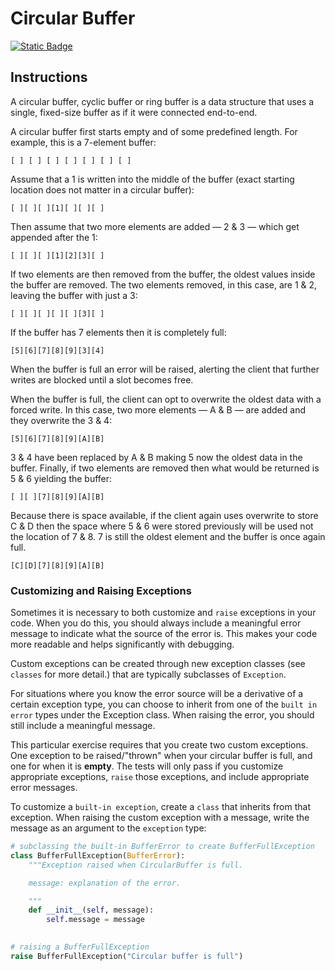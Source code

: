 # Circular Buffer
[![Static Badge](https://img.shields.io/badge/Link-To%20Exercise-blue)](https://exercism.org/tracks/python/exercises/circular-buffer)

## Instructions

A circular buffer, cyclic buffer or ring buffer is a data structure that uses a 
single, fixed-size buffer as if it were connected end-to-end.

A circular buffer first starts empty and of some predefined length. For 
example, this is a 7-element buffer:

```
[ ] [ ] [ ] [ ] [ ] [ ] [ ]
```

Assume that a 1 is written into the middle of the buffer (exact starting 
location does not matter in a circular buffer):

```
[ ][ ][ ][1][ ][ ][ ]
```

Then assume that two more elements are added — 2 & 3 — which get appended after 
the 1:

```
[ ][ ][ ][1][2][3][ ]
```

If two elements are then removed from the buffer, the oldest values inside the 
buffer are removed. The two elements removed, in this case, are 1 & 2, leaving 
the buffer with just a 3:

```
[ ][ ][ ][ ][ ][3][ ]
```

If the buffer has 7 elements then it is completely full:

```
[5][6][7][8][9][3][4]
```

When the buffer is full an error will be raised, alerting the client that 
further writes are blocked until a slot becomes free.

When the buffer is full, the client can opt to overwrite the oldest data with a 
forced write. In this case, two more elements — A & B — are added and they 
overwrite the 3 & 4:

```
[5][6][7][8][9][A][B]
```

3 & 4 have been replaced by A & B making 5 now the oldest data in the buffer. 
Finally, if two elements are removed then what would be returned is 5 & 6 
yielding the buffer:

```
[ ][ ][7][8][9][A][B]
```

Because there is space available, if the client again uses overwrite to store 
C & D then the space where 5 & 6 were stored previously will be used not the 
location of 7 & 8. 7 is still the oldest element and the buffer is once again 
full.

```
[C][D][7][8][9][A][B]
```

### Customizing and Raising Exceptions

Sometimes it is necessary to both customize and `raise` exceptions in your 
code. When you do this, you should always include a meaningful error message to 
indicate what the source of the error is. This makes your code more readable 
and helps significantly with debugging.

Custom exceptions can be created through new exception classes (see `classes` 
for more detail.) that are typically subclasses of `Exception`.

For situations where you know the error source will be a derivative of a 
certain exception type, you can choose to inherit from one of the `built in error` types under the Exception class. When raising the error, you should 
still include a meaningful message.

This particular exercise requires that you create two custom exceptions. One 
exception to be raised/"thrown" when your circular buffer is full, and one for 
when it is **empty**. The tests will only pass if you customize appropriate 
exceptions, `raise` those exceptions, and include appropriate error messages.

To customize a `built-in exception`, create a `class` that inherits from that 
exception. When raising the custom exception with a message, write the message 
as an argument to the `exception` type:

```python
# subclassing the built-in BufferError to create BufferFullException
class BufferFullException(BufferError):
    """Exception raised when CircularBuffer is full.

    message: explanation of the error.

    """
    def __init__(self, message):
        self.message = message

        
# raising a BufferFullException
raise BufferFullException("Circular buffer is full")
```





